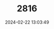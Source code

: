 ---
title: "2816"
category: "Biswamoyopterus biswasi"
draft: false
date: 2024-02-22 13:03:49
languages:
  English: ["Namdapha Giant Flying Squirrel", "Namdapha Flying Squirrel"]
  German: ["Namdapha-Gleithörnchen"]
---
